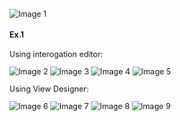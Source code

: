 ![Image 1](https://github.com/AshleyBlair/SQL/blob/master/LAB8/screenshots/tasks8.png)

#### Ex.1

Using interogation editor:

![Image 2](https://github.com/AshleyBlair/SQL/blob/master/LAB8/screenshots/1_1.png)
![Image 3](https://github.com/AshleyBlair/SQL/blob/master/LAB8/screenshots/1_2.png)
![Image 4](https://github.com/AshleyBlair/SQL/blob/master/LAB8/screenshots/1_3.png)
![Image 5](https://github.com/AshleyBlair/SQL/blob/master/LAB8/screenshots/1_4.png)

Using View Designer:

![Image 6](https://github.com/AshleyBlair/SQL/blob/master/LAB8/screenshots/1_5.png)
![Image 7](https://github.com/AshleyBlair/SQL/blob/master/LAB8/screenshots/1_6.png)
![Image 8](https://github.com/AshleyBlair/SQL/blob/master/LAB8/screenshots/1_7.png)
![Image 9](https://github.com/AshleyBlair/SQL/blob/master/LAB8/screenshots/1_8.png)
